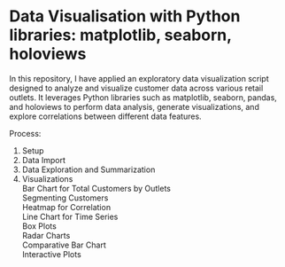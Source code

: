 # Data Visualisation with Python libraries: matplotlib, seaborn, holoviews

In this repository, I have applied an exploratory data visualization script designed to analyze and visualize customer data across various retail outlets. It leverages Python libraries such as matplotlib, seaborn, pandas, and holoviews to perform data analysis, generate visualizations, and explore correlations between different data features.

Process:

1. Setup <br>
2. Data Import <br>
3. Data Exploration and Summarization <br>
4. Visualizations <br>
   Bar Chart for Total Customers by Outlets <br>
   Segmenting Customers  <br>
   Heatmap for Correlation <br>
   Line Chart for Time Series <br>
   Box Plots <br>
   Radar Charts <br>
   Comparative Bar Chart <br>
   Interactive Plots <br>


